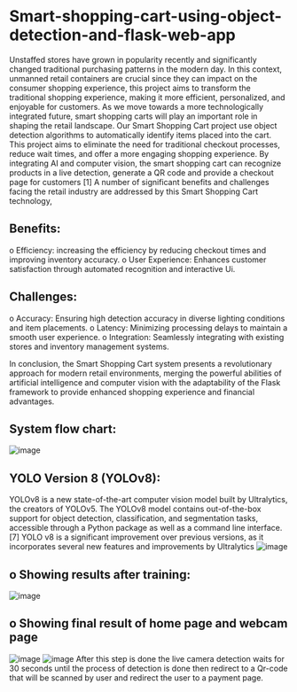 # Smart-shopping-cart-using-object-detection-and-flask-web-app
Unstaffed stores have grown in popularity recently and significantly changed traditional purchasing patterns in the modern day. In this context, unmanned retail containers are crucial since they can impact on the consumer shopping experience, this project aims to transform the traditional shopping experience, making it more efficient, personalized, and enjoyable for customers. As we move towards a more technologically integrated future, smart shopping carts will play an important role in shaping the retail landscape.
Our Smart Shopping Cart project use object detection algorithms to automatically identify items placed into the cart. This project aims to eliminate the need for traditional checkout processes, reduce wait times, and offer a more engaging shopping experience. By integrating AI and computer vision, the smart shopping cart can recognize products in a live detection, generate a QR code and provide a checkout page for customers [1]
A number of significant benefits and challenges facing the retail industry are addressed by this Smart Shopping Cart technology,
## Benefits:
o	Efficiency: increasing the efficiency by reducing checkout times and improving inventory accuracy.
o	User Experience: Enhances customer satisfaction through automated recognition and interactive Ui.
## Challenges:
o	Accuracy: Ensuring high detection accuracy in diverse lighting conditions and item placements.
o	Latency: Minimizing processing delays to maintain a smooth user experience.
o	Integration: Seamlessly integrating with existing stores and inventory management systems.

In conclusion, the Smart Shopping Cart system presents a revolutionary approach for modern retail environments, merging the powerful abilities of artificial intelligence and computer vision with the adaptability of the Flask framework to provide enhanced shopping experience and financial advantages.
## System flow chart:
![image](https://github.com/user-attachments/assets/dc59a578-8232-4ef3-afc5-02c719a7d1e6)
## YOLO Version 8 (YOLOv8):
YOLOv8 is a new state-of-the-art computer vision model built by Ultralytics, the creators of YOLOv5. The YOLOv8 model contains out-of-the-box support for object detection, classification, and segmentation tasks, accessible through a Python package as well as a command line interface. [7]
YOLO v8 is a significant improvement over previous versions, as it incorporates several new features and improvements by Ultralytics
![image](https://github.com/user-attachments/assets/8e757a70-d7fd-4cf3-bc60-b1649cc36694)
## o	Showing results after training:
![image](https://github.com/user-attachments/assets/49de84c8-fd71-4b00-862e-8295527a49a7)
## o	Showing final result of home page and webcam page
![image](https://github.com/user-attachments/assets/731fef7b-4519-4e71-bbb4-3b7365748e51)
![image](https://github.com/user-attachments/assets/31c239b2-4a3d-494a-89f0-e69e40e64244)
After this step is done the live camera detection waits for 30 seconds until the process of detection is done then redirect to a Qr-code that will be scanned by user and redirect the user to a payment page.









